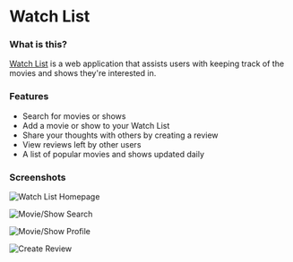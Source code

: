 # Watch List

### What is this?

[Watch List](https://watch-list1.herokuapp.com/) is a web application that assists users with keeping track of the movies and shows they're interested in.

### Features

* Search for movies or shows
* Add a movie or show to your Watch List
* Share your thoughts with others by creating a review
* View reviews left by other users
* A list of popular movies and shows updated daily

### Screenshots

![Watch List Homepage](https://i.imgur.com/uoEDmZT.jpg)

![Movie/Show Search](https://i.imgur.com/w6R18Lt.jpg)

![Movie/Show Profile](https://i.imgur.com/p6rKZN0.jpg)

![Create Review](https://i.imgur.com/5po04Ph.png)


